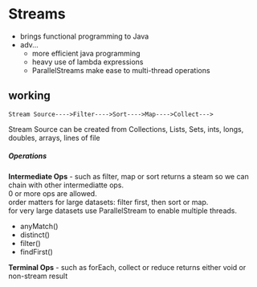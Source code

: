 # Streams
* brings functional programming to Java
* adv...
  * more efficient java programming
  * heavy use of lambda expressions
  * ParallelStreams make ease to multi-thread operations 

## working

`Stream Source---->Filter---->Sort---->Map---->Collect--->`

Stream Source can be created from Collections, Lists, Sets, ints, longs, doubles, arrays, lines of file

##### Operations
**Intermediate Ops** - such as filter, map or sort returns a steam so we can chain with other intermediatte ops.   
0 or more ops are allowed.  
order matters for large datasets: filter first, then sort or map.    
for very large datasets use ParallelStream to enable multiple threads.
* anyMatch()
* distinct()
* filter()
* findFirst()

**Terminal Ops** - such as forEach, collect or reduce returns either void or non-stream result
